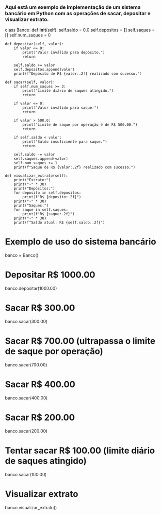 ### Aqui está um exemplo de implementação de um sistema bancário em Python com as operações de sacar, depositar e visualizar extrato.


class Banco:
    def __init__(self):
        self.saldo = 0.0
        self.depositos = []
        self.saques = []
        self.num_saques = 0

    def depositar(self, valor):
        if valor <= 0:
            print("Valor inválido para depósito.")
            return

        self.saldo += valor
        self.depositos.append(valor)
        print(f"Depósito de R$ {valor:.2f} realizado com sucesso.")

    def sacar(self, valor):
        if self.num_saques >= 3:
            print("Limite diário de saques atingido.")
            return

        if valor <= 0:
            print("Valor inválido para saque.")
            return

        if valor > 500.0:
            print("Limite de saque por operação é de R$ 500.00.")
            return

        if self.saldo < valor:
            print("Saldo insuficiente para saque.")
            return

        self.saldo -= valor
        self.saques.append(valor)
        self.num_saques += 1
        print(f"Saque de R$ {valor:.2f} realizado com sucesso.")

    def visualizar_extrato(self):
        print("Extrato:")
        print("-" * 30)
        print("Depósitos:")
        for deposito in self.depositos:
            print(f"R$ {deposito:.2f}")
        print("-" * 30)
        print("Saques:")
        for saque in self.saques:
            print(f"R$ {saque:.2f}")
        print("-" * 30)
        print(f"Saldo atual: R$ {self.saldo:.2f}")


# Exemplo de uso do sistema bancário

banco = Banco()

# Depositar R$ 1000.00
banco.depositar(1000.00)

# Sacar R$ 300.00
banco.sacar(300.00)

# Sacar R$ 700.00 (ultrapassa o limite de saque por operação)
banco.sacar(700.00)

# Sacar R$ 400.00
banco.sacar(400.00)

# Sacar R$ 200.00
banco.sacar(200.00)

# Tentar sacar R$ 100.00 (limite diário de saques atingido)
banco.sacar(100.00)

# Visualizar extrato
banco.visualizar_extrato()
